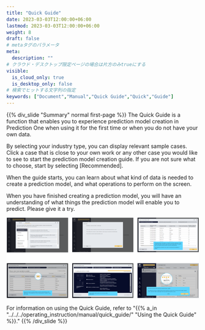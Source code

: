 ```yaml
---
title: "Quick Guide"
date: 2023-03-03T12:00:00+06:00
lastmod: 2023-03-03T12:00:00+06:00
weight: 8
draft: false
# metaタグのパラメータ
meta:
  description: ""
# クラウド・デスクトップ限定ページの場合は片方のみtrueにする
visible:
  is_cloud_only: true
  is_desktop_only: false
# 検索でヒットする文字列の指定
keywords: ["Document","Manual","Quick Guide","Quick","Guide"]
---
```


{{% div_slide "Summary" normal first-page %}}
The Quick Guide is a function that enables you to experience prediction model creation in Prediction One when using it for the first time or when you do not have your own data.

By selecting your industry type, you can display relevant sample cases.
Click a case that is close to your own work or any other case you would like to see to start the prediction model creation guide.
If you are not sure what to choose, start by selecting [Recommended].

When the guide starts, you can learn about what kind of data is needed to create a prediction model, and what operations to perform on the screen.

When you have finished creating a prediction model, you will have an understanding of what things the prediction model will enable you to predict. Please give it a try.

![](img_en/t_slide2.png)

For information on using the Quick Guide, refer to "{{% a_in "../../../operating_instruction/manual/quick_guide/" "Using the Quick Guide" %}}."
{{% /div_slide %}}

